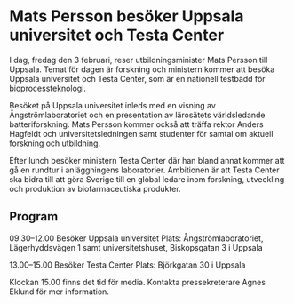 # Mats Persson besöker Uppsala universitet och Testa Center

I dag, fredag den 3 februari, reser utbildningsminister Mats Persson till Uppsala. Temat för dagen är forskning och ministern kommer att besöka Uppsala universitet och Testa Center, som är en nationell testbädd för bioprocessteknologi.

Besöket på Uppsala universitet inleds med en visning av Ångströmlaboratoriet och en presentation av lärosätets världsledande batteriforskning. Mats Persson kommer också att träffa rektor Anders Hagfeldt och universitetsledningen samt studenter för samtal om aktuell forskning och utbildning.

Efter lunch besöker ministern Testa Center där han bland annat kommer att gå en rundtur i anläggningens laboratorier. Ambitionen är att Testa Center ska bidra till att göra Sverige till en global ledare inom forskning, utveckling och produktion av biofarmaceutiska produkter.

## Program

09.30–12.00 Besöker Uppsala universitet
Plats: Ångströmlaboratoriet, Lägerhyddsvägen 1 samt universitetshuset, Biskopsgatan 3 i Uppsala

13.00–15.00 Besöker Testa Center
Plats: Björkgatan 30 i Uppsala

Klockan 15.00 finns det tid för media. Kontakta pressekreterare Agnes Eklund för mer information.
